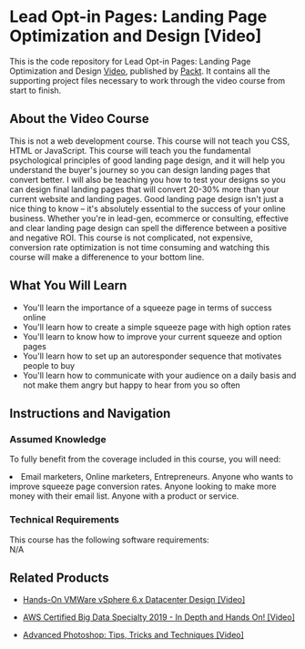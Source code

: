 


# Lead Opt-in Pages: Landing Page Optimization and Design [Video]
This is the code repository for Lead Opt-in Pages: Landing Page Optimization and Design [Video](https://www.packtpub.com/web-development/lead-opt-pages-landing-page-optimization-and-design-video), published by [Packt](https://www.packtpub.com/?utm_source=github). It contains all the supporting project files necessary to work through the video course from start to finish.
## About the Video Course
This is not a web development course. This course will not teach you CSS, HTML or JavaScript. This course will teach you the fundamental psychological principles of good landing page design, and it will help you understand the buyer's journey so you can design landing pages that convert better. I will also be teaching you how to test your designs so you can design final landing pages that will convert 20-30% more than your current website and landing pages. Good landing page design isn't just a nice thing to know – it's absolutely essential to the success of your online business. Whether you're in lead-gen, ecommerce or consulting, effective and clear landing page design can spell the difference between a positive and negative ROI. This course is not complicated, not expensive, conversion rate optimization is not time consuming and watching this course will make a differenence to your bottom line.



<H2>What You Will Learn</H2>
<DIV class=book-info-will-learn-text>
<UL>
<LI> You'll learn the importance of a squeeze page in terms of success online</LI>
<LI>You'll learn how to create a simple squeeze page with high option rates</LI>
<LI>You'll learn to know how to improve your current squeeze and option pages</LI>
<LI>You'll learn how to set up an autoresponder sequence that motivates people to buy</LI>
<LI>You'll learn how to communicate with your audience on a daily basis and not make them angry but happy to hear from you so often</LI>
</UL></DIV>

## Instructions and Navigation
### Assumed Knowledge
To fully benefit from the coverage included in this course, you will need:<br/>
<DIV class=book-info-will-learn-text>
<LI> Email marketers, Online marketers, Entrepreneurs. Anyone who wants to improve squeeze page conversion rates. Anyone looking to make more money with their email list. Anyone with a product or service.	</li>
<DIV>

### Technical Requirements
This course has the following software requirements:<br/>
N/A

## Related Products
* [Hands-On VMWare vSphere 6.x Datacenter Design [Video]
](https://www.packtpub.com/virtualization-and-cloud/hands-vmware-vsphere-6x-datacenter-design-video)

* [AWS Certified Big Data Specialty 2019 - In Depth and Hands On! [Video]
]( https://www.packtpub.com/application-development/aws-certified-big-data-specialty-2019-depth-and-hands-video)

* [Advanced Photoshop: Tips, Tricks and Techniques [Video]
]( https://www.packtpub.com/hardware-and-creative/advanced-photoshop-tips-tricks-and-techniques-video)

